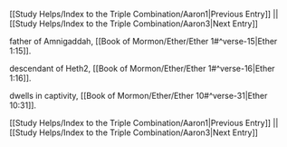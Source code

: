 [[Study Helps/Index to the Triple Combination/Aaron1|Previous Entry]]  ||  [[Study Helps/Index to the Triple Combination/Aaron3|Next Entry]]

 father of Amnigaddah, [[Book of Mormon/Ether/Ether 1#^verse-15|Ether 1:15]].

 descendant of Heth2, [[Book of Mormon/Ether/Ether 1#^verse-16|Ether 1:16]].

 dwells in captivity, [[Book of Mormon/Ether/Ether 10#^verse-31|Ether 10:31]].

[[Study Helps/Index to the Triple Combination/Aaron1|Previous Entry]]  ||  [[Study Helps/Index to the Triple Combination/Aaron3|Next Entry]]